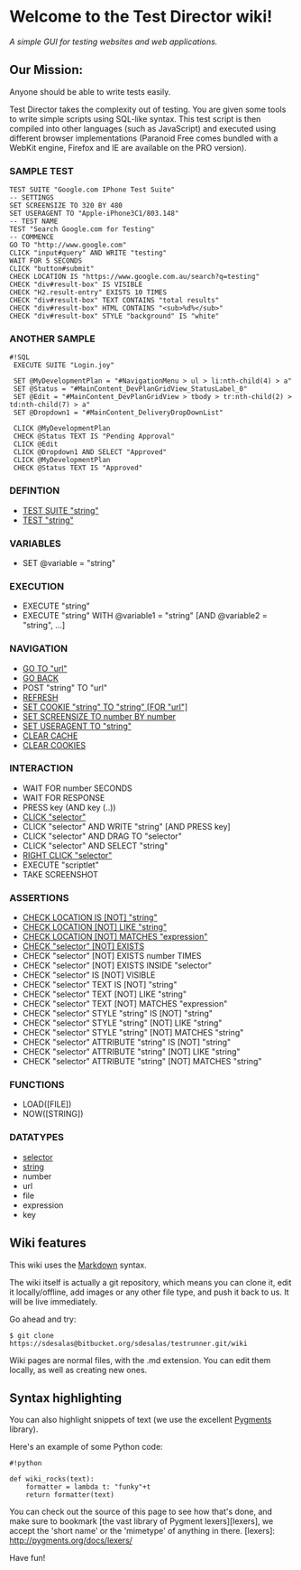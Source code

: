 # Welcome to the Test Director wiki!

_A simple GUI for testing websites and web applications._

## Our Mission: 

Anyone should be able to write tests easily.

Test Director takes the complexity out of testing. You are given some tools to write simple scripts using SQL-like syntax. This test script is then compiled into other languages (such as JavaScript) and executed using different browser implementations (Paranoid Free comes bundled with a WebKit engine, Firefox and IE are available on the PRO version).

### SAMPLE TEST

    TEST SUITE "Google.com IPhone Test Suite"
    -- SETTINGS
    SET SCREENSIZE TO 320 BY 480
    SET USERAGENT TO "Apple-iPhone3C1/803.148"
    -- TEST NAME
    TEST "Search Google.com for Testing"
    -- COMMENCE
    GO TO "http://www.google.com"
    CLICK "input#query" AND WRITE "testing"
    WAIT FOR 5 SECONDS
    CLICK "button#submit"
    CHECK LOCATION IS "https://www.google.com.au/search?q=testing"
    CHECK "div#result-box" IS VISIBLE
    CHECK "H2.result-entry" EXISTS 10 TIMES
    CHECK "div#result-box" TEXT CONTAINS "total results"
    CHECK "div#result-box" HTML CONTAINS "<sub>%d%</sub>"
    CHECK "div#result-box" STYLE "background" IS "white"

### ANOTHER SAMPLE
```
#!SQL
 EXECUTE SUITE "Login.joy"

 SET @MyDevelopmentPlan = "#NavigationMenu > ul > li:nth-child(4) > a"
 SET @Status = "#MainContent_DevPlanGridView_StatusLabel_0"
 SET @Edit = "#MainContent_DevPlanGridView > tbody > tr:nth-child(2) > td:nth-child(7) > a"
 SET @Dropdown1 = "#MainContent_DeliveryDropDownList"

 CLICK @MyDevelopmentPlan
 CHECK @Status TEXT IS "Pending Approval"
 CLICK @Edit
 CLICK @Dropdown1 AND SELECT "Approved"
 CLICK @MyDevelopmentPlan
 CHECK @Status TEXT IS "Approved"
```

### DEFINTION

* [TEST SUITE "string"](Definitions#test-suite-string)
* [TEST "string"](Definitions#test-string)

### VARIABLES

* SET @variable = "string"

### EXECUTION

* EXECUTE "string"
* EXECUTE "string" WITH @variable1 = "string" [AND @variable2 = "string", ...]

### NAVIGATION

* [GO TO "url"](Navigation#go-to-url)
* [GO BACK](Navigation#go-back)
* POST "string" TO "url"
* [REFRESH](Navigation#refresh)
* [SET COOKIE "string" TO "string" [FOR "url"]](Navigation#set-cookie-string-to-string-for-url)
* [SET SCREENSIZE TO number BY number](Navigation#set-screensize-to-number-by-number)
* [SET USERAGENT TO "string"](Navigation#set-useragent-to-string)
* [CLEAR CACHE](Navigation#clear-cache)
* [CLEAR COOKIES](Navigation#clear-cookies)

### INTERACTION

* WAIT FOR number SECONDS
* WAIT FOR RESPONSE
* PRESS key (AND key (..))
* [CLICK "selector"](Interaction#click-selector)
* CLICK "selector" AND WRITE "string" [AND PRESS key]
* CLICK "selector" AND DRAG TO "selector" 
* CLICK "selector" AND SELECT "string"
* [RIGHT CLICK "selector"](Interaction#right-click-selector)
* EXECUTE "scriptlet"
* TAKE SCREENSHOT

### ASSERTIONS

* [CHECK LOCATION IS [NOT] "string"](Assertions)
* [CHECK LOCATION [NOT] LIKE "string"](Assertions)
* [CHECK LOCATION [NOT] MATCHES "expression"](Assertions)
* [CHECK "selector" [NOT] EXISTS](Assertions)
* CHECK "selector" [NOT] EXISTS number TIMES
* CHECK "selector" [NOT] EXISTS INSIDE "selector"
* CHECK "selector" IS [NOT] VISIBLE
* CHECK "selector" TEXT IS [NOT] "string"
* CHECK "selector" TEXT [NOT] LIKE "string"
* CHECK "selector" TEXT [NOT] MATCHES "expression"
* CHECK "selector" STYLE "string" IS [NOT] "string"
* CHECK "selector" STYLE "string" [NOT] LIKE "string"
* CHECK "selector" STYLE "string" [NOT] MATCHES "string"
* CHECK "selector" ATTRIBUTE "string" IS [NOT] "string"
* CHECK "selector" ATTRIBUTE "string" [NOT] LIKE "string"
* CHECK "selector" ATTRIBUTE "string" [NOT] MATCHES "string"

### FUNCTIONS

* LOAD([FILE])
* NOW([STRING])

### DATATYPES

* [selector](DataTypes#selector)
* [string](DataTypes#string)
* number
* url
* file
* expression
* key

## Wiki features

This wiki uses the [Markdown](http://daringfireball.net/projects/markdown/) syntax.

The wiki itself is actually a git repository, which means you can clone it, edit it locally/offline, add images or any other file type, and push it back to us. It will be live immediately.

Go ahead and try:

```
$ git clone https://sdesalas@bitbucket.org/sdesalas/testrunner.git/wiki
```

Wiki pages are normal files, with the .md extension. You can edit them locally, as well as creating new ones.

## Syntax highlighting


You can also highlight snippets of text (we use the excellent [Pygments][] library).

[Pygments]: http://www.pygments.org/


Here's an example of some Python code:

```
#!python

def wiki_rocks(text):
    formatter = lambda t: "funky"+t
    return formatter(text)
```


You can check out the source of this page to see how that's done, and make sure to bookmark [the vast library of Pygment lexers][lexers], we accept the 'short name' or the 'mimetype' of anything in there.
[lexers]: http://pygments.org/docs/lexers/


Have fun!
